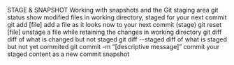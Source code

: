 STAGE & SNAPSHOT
Working with snapshots and the Git staging area
git status
show modified files in working directory, staged for your next commit
git add [file]
add a file as it looks now to your next commit (stage)
git reset [file]
unstage a file while retaining the changes in working directory
git diff
diff of what is changed but not staged
git diff --staged
diff of what is staged but not yet commited
git commit -m “[descriptive message]”
commit your staged content as a new commit snapshot
